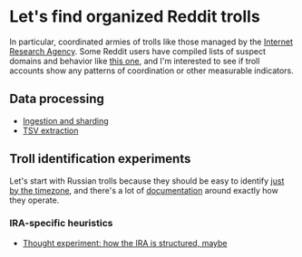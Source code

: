 # Let's find organized Reddit trolls
In particular, coordinated armies of trolls like those managed by the [Internet
Research Agency](https://en.wikipedia.org/wiki/Internet_Research_Agency). Some
Reddit users have compiled lists of suspect domains and behavior like [this
one](https://www.reddit.com/r/Fuckthealtright/comments/9hspmo/the_donald_is_actively_promoting_russian/),
and I'm interested to see if troll accounts show any patterns of coordination or
other measurable indicators.

## Data processing
- [Ingestion and sharding](data-ingestion.md)
- [TSV extraction](data-tsv.md)

## Troll identification experiments
Let's start with Russian trolls because they should be easy to identify [just by
the timezone](https://twitter.com/LamarWhiteJr/status/1040138113279045632), and
there's a lot of
[documentation](https://en.wikipedia.org/wiki/Timeline_of_Russian_interference_in_the_2016_United_States_elections)
around exactly how they operate.

### IRA-specific heuristics
- [Thought experiment: how the IRA is structured, maybe](ira-structure.md)
